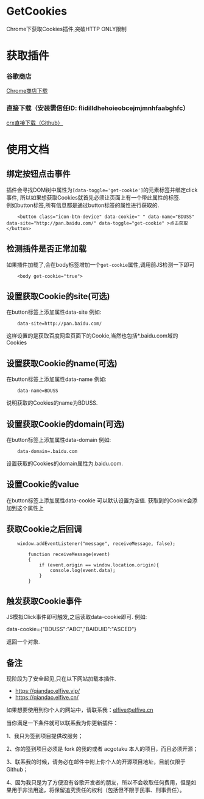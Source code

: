 # GetCookies

Chrome下获取Cookies插件,突破HTTP ONLY限制  

# 获取插件

### 谷歌商店
[Chrome商店下载](https://chrome.google.com/webstore/detail/cookies-get-assistant/flidilldhehoieobcejmjmnhfaabghfc)

### 直接下载（安装需信任ID: flidilldhehoieobcejmjmnhfaabghfc）
[crx直接下载（Github）](https://raw.githubusercontent.com/elfive1992/GetCookies/master/GetCookies.crx)  

# 使用文档

## 绑定按钮点击事件
插件会寻找DOM树中属性为`[data-toggle='get-cookie']`的元素标签并绑定click事件,
所以如果想获取Cookies就首先必须让页面上有一个带此属性的标签.  
例如button标签,所有信息都是通过button标签的属性进行获取的.

		<button class="icon-btn-device" data-cookie=" " data-name="BDUSS" data-site="http://pan.baidu.com/" data-toggle="get-cookie" >点击获取</button>

## 检测插件是否正常加载
如果插件加载了,会在body标签增加一个`get-cookie`属性,调用前JS检测一下即可

		<body get-cookie="true">

## 设置获取Cookie的site(可选)
在button标签上添加属性data-site
例如:

		data-site=http://pan.baidu.com/

这样设置的是获取百度网盘页面下的Cookie,当然也包括*.baidu.com域的Cookies

## 设置获取Cookie的name(可选)
在button标签上添加属性data-name
例如:

		data-name=BDUSS

说明获取的Cookies的name为BDUSS.

## 设置获取Cookie的domain(可选)
在button标签上添加属性data-domain
例如:

		data-domain=.baidu.com

设置获取的Cookies的domain属性为.baidu.com.

## 设置Cookie的value
在button标签上添加属性data-cookie
可以默认设置为空值.
获取到的Cookie会添加到这个属性上

## 获取Cookie之后回调

	    window.addEventListener("message", receiveMessage, false);

			function receiveMessage(event)
			{
				if (event.origin == window.location.origin){
					console.log(event.data);
				}
			}


## 触发获取Cookie事件
JS模拟Click事件即可触发,之后读取data-cookie即可.
例如:

data-cookie={"BDUSS":"ABC","BAIDUID":"ASCED"}

返回一个对象.

## 备注

现阶段为了安全起见,只在以下网站加载本插件.

* https://qiandao.elfive.vip/
* https://qiandao.elfive.cn/

如果想要使用到你个人的网站中，请联系我：elfive@elfive.cn  

当你满足一下条件就可以联系我为你更新插件：  

1、我只为签到项目提供改服务；  

2、你的签到项目必须是 fork 的我的或者 acgotaku 本人的项目，而且必须开源；  

3、联系我的时候，请务必在邮件中附上你个人的开源项目地址，目前仅限于 Github；  

4、因为我只是为了方便没有谷歌开发者的朋友，所以不会收取任何费用，但是如果用于非法用途，将保留追究责任的权利（包括但不限于民事、刑事责任）。
